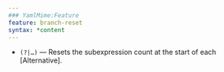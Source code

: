 ```yaml
---
### YamlMime:Feature
feature: branch-reset
syntax: *content
---
```

- `(?|…)` &mdash; Resets the subexpression count at the start of each [Alternative].